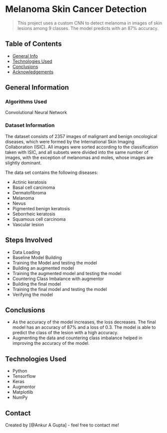 # Melanoma Skin Cancer Detection
> This project uses a custom CNN to detect melanoma in images of skin lesions among 9 classes. The model predicts with an 87% accuracy.


## Table of Contents
* [General Info](#general-information)
* [Technologies Used](#technologies-used)
* [Conclusions](#conclusions)
* [Acknowledgements](#acknowledgements)

<!-- You can include any other section that is pertinent to your problem -->

## General Information
### Algorithms Used
Convolutional Neural Network

### Dataset Information

The dataset consists of 2357 images of malignant and benign oncological diseases, which were formed by the International Skin Imaging Collaboration (ISIC). All images were sorted according to the classification taken with ISIC, and all subsets were divided into the same number of images, with the exception of melanomas and moles, whose images are slightly dominant.

The data set contains the following diseases:

- Actinic keratosis
- Basal cell carcinoma
- Dermatofibroma
- Melanoma
- Nevus
- Pigmented benign keratosis
- Seborrheic keratosis
- Squamous cell carcinoma
- Vascular lesion

## Steps Involved

- Data Loading
- Baseline Model Building
- Training the Model and testing the model
- Building an augmented model
- Training the augmented model and testing the model
- Countering Class Imbalance with augmentor
- Building the final model
- Training the final model and testing the model
- Verifying the model
<!-- You don't have to answer all the questions - just the ones relevant to your project. -->

## Conclusions
- As the accuracy of the model increases, the loss decreases. The final model has an accuracy of 87% and a loss of 0.3. The model is able to predict the class of the lesion with a high accuracy.
- Augmenting the data and countering class imbalance helped in improving the accuracy of the model.

<!-- You don't have to answer all the questions - just the ones relevant to your project. -->


## Technologies Used
- Python
- Tensorflow
- Keras
- Augmentor
- Matplotlib
- NumPy


<!-- As the libraries versions keep on changing, it is recommended to mention the version of library used in this project -->

## Contact
Created by [@Ankur A Gupta] - feel free to contact me!


<!-- Optional -->
<!-- ## License -->
<!-- This project is open source and available under the [... License](). -->

<!-- You don't have to include all sections - just the one's relevant to your project -->
